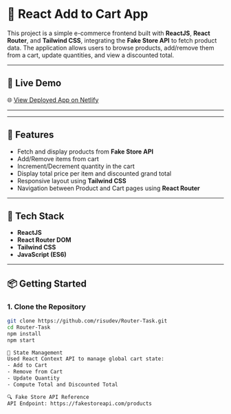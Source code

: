 # 🛒 React Add to Cart App

This project is a simple e-commerce frontend built with **ReactJS**, **React Router**, and **Tailwind CSS**, integrating the **Fake Store API** to fetch product data. The application allows users to browse products, add/remove them from a cart, update quantities, and view a discounted total.

---

## 🔗 Live Demo

🌐 [View Deployed App on Netlify](https://your-netlify-app-url.netlify.app)

---


---

## 🚀 Features

- Fetch and display products from **Fake Store API**
- Add/Remove items from cart
- Increment/Decrement quantity in the cart
- Display total price per item and discounted grand total
- Responsive layout using **Tailwind CSS**
- Navigation between Product and Cart pages using **React Router**

---

## 🧪 Tech Stack

- **ReactJS**
- **React Router DOM**
- **Tailwind CSS**
- **JavaScript (ES6)**

---

## 📦 Getting Started

### 1. Clone the Repository

```bash
git clone https://github.com/risudev/Router-Task.git
cd Router-Task
npm install
npm start

🧠 State Management
Used React Context API to manage global cart state:
- Add to Cart
- Remove from Cart
- Update Quantity
- Compute Total and Discounted Total

🔍 Fake Store API Reference
API Endpoint: https://fakestoreapi.com/products


